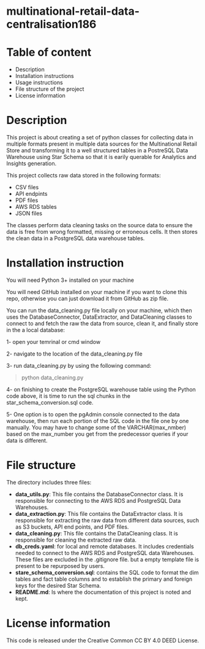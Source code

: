 # multinational-retail-data-centralisation186

# Table of content
- Description
- Installation instructions
- Usage instructions
- File structure of the project
- License information
  
# Description
This project is about creating a set of python classes for collecting data in multiple formats present in multiple data sources for the Multinational Retail Store and transforming it to a well structured tables in a PostreSQL Data Warehouse using Star Schema so that it is earily querable for Analytics and Insights generation.

This project collects raw data stored in the following formats:
- CSV files
- API endpints
- PDF files
- AWS RDS tables
- JSON files

The classes perform data cleaning tasks on the source data to ensure the data is free from wrong formatted, missing or erroneous cells. It then stores the clean data in a PostgreSQL data warehouse tables.


# Installation instruction
You will need Python 3+ installed on your machine

You will need GitHub installed on your machine if you want to clone this repo, otherwise you can just download it from GitHub as zip file.

You can run the data_cleaning.py file locally on your machine, which then uses the DatabaseConnector, DataExtractor, and DataCleaning classes to connect to and fetch the raw the data from source, clean it, and finally store in the a local database:

1- open your temrinal or cmd window

2- navigate to the location of the data_cleaning.py file

3- run data_cleaning.py by using the following command:

> python data_cleaning.py

4- on finishing to create the PostgreSQL warehouse table using the Python code above, it is time to run the sql chunks in the star_schema_conversion.sql code.

5- One option is to open the pgAdmin console connected to the data warehouse, then run each portion of the SQL code in the file one by one manually. You may have to change some of the VARCHAR(max_nmber) based on the max_number you get from the predecessor queries if your data is different.

# File structure
The directory includes three files:

- __data_utils.py__: This file contains the DatabaseConnector class. It is responsible for connecting to the AWS RDS and PostgreSQL Data Warehouses.
- __data_extraction.py__: This file contains the DataExtractor class. It is responsible for extracting the raw data from different data sources, such as S3 buckets, API end points, and PDF files.
- __data_cleaning.py__: This file contains the DataCleaning class. It is responsible for cleaning the extracted raw data.
- __db_creds.yaml__: for local and remote databases. It includes credentials needed to connect to the AWS RDS and PostgreSQL data Warehouses. These files are excluded in the .gitignore file. but a empty template file is present to be repurposed by users.
- __stare_schema_conversion.sql__: contains the SQL code to format the dim tables and fact table columns and to establish the primary and foreign keys for the desired Star Schema.
- __README.md__: Is where the documentation of this project is noted and kept.

# License information
This code is released under the Creative Common CC BY 4.0 DEED License. 
